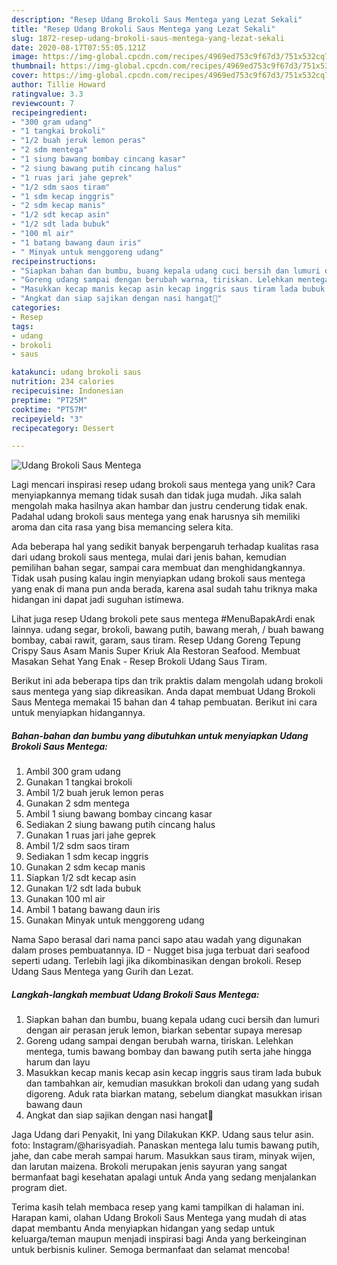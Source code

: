 ```yaml
---
description: "Resep Udang Brokoli Saus Mentega yang Lezat Sekali"
title: "Resep Udang Brokoli Saus Mentega yang Lezat Sekali"
slug: 1872-resep-udang-brokoli-saus-mentega-yang-lezat-sekali
date: 2020-08-17T07:55:05.121Z
image: https://img-global.cpcdn.com/recipes/4969ed753c9f67d3/751x532cq70/udang-brokoli-saus-mentega-foto-resep-utama.jpg
thumbnail: https://img-global.cpcdn.com/recipes/4969ed753c9f67d3/751x532cq70/udang-brokoli-saus-mentega-foto-resep-utama.jpg
cover: https://img-global.cpcdn.com/recipes/4969ed753c9f67d3/751x532cq70/udang-brokoli-saus-mentega-foto-resep-utama.jpg
author: Tillie Howard
ratingvalue: 3.3
reviewcount: 7
recipeingredient:
- "300 gram udang"
- "1 tangkai brokoli"
- "1/2 buah jeruk lemon peras"
- "2 sdm mentega"
- "1 siung bawang bombay cincang kasar"
- "2 siung bawang putih cincang halus"
- "1 ruas jari jahe geprek"
- "1/2 sdm saos tiram"
- "1 sdm kecap inggris"
- "2 sdm kecap manis"
- "1/2 sdt kecap asin"
- "1/2 sdt lada bubuk"
- "100 ml air"
- "1 batang bawang daun iris"
- " Minyak untuk menggoreng udang"
recipeinstructions:
- "Siapkan bahan dan bumbu, buang kepala udang cuci bersih dan lumuri dengan air perasan jeruk lemon, biarkan sebentar supaya meresap"
- "Goreng udang sampai dengan berubah warna, tiriskan. Lelehkan mentega, tumis bawang bombay dan bawang putih serta jahe hingga harum dan layu"
- "Masukkan kecap manis kecap asin kecap inggris saus tiram lada bubuk dan tambahkan air, kemudian masukkan brokoli dan udang yang sudah digoreng. Aduk rata biarkan matang, sebelum diangkat masukkan irisan bawang daun"
- "Angkat dan siap sajikan dengan nasi hangat🙏"
categories:
- Resep
tags:
- udang
- brokoli
- saus

katakunci: udang brokoli saus 
nutrition: 234 calories
recipecuisine: Indonesian
preptime: "PT25M"
cooktime: "PT57M"
recipeyield: "3"
recipecategory: Dessert

---
```



![Udang Brokoli Saus Mentega](https://img-global.cpcdn.com/recipes/4969ed753c9f67d3/751x532cq70/udang-brokoli-saus-mentega-foto-resep-utama.jpg)

Lagi mencari inspirasi resep udang brokoli saus mentega yang unik? Cara menyiapkannya memang tidak susah dan tidak juga mudah. Jika salah mengolah maka hasilnya akan hambar dan justru cenderung tidak enak. Padahal udang brokoli saus mentega yang enak harusnya sih memiliki aroma dan cita rasa yang bisa memancing selera kita.

Ada beberapa hal yang sedikit banyak berpengaruh terhadap kualitas rasa dari udang brokoli saus mentega, mulai dari jenis bahan, kemudian pemilihan bahan segar, sampai cara membuat dan menghidangkannya. Tidak usah pusing kalau ingin menyiapkan udang brokoli saus mentega yang enak di mana pun anda berada, karena asal sudah tahu triknya maka hidangan ini dapat jadi suguhan istimewa.

Lihat juga resep Udang brokoli pete saus mentega #MenuBapakArdi enak lainnya. udang segar, brokoli, bawang putih, bawang merah, / buah bawang bombay, cabai rawit, garam, saus tiram. Resep Udang Goreng Tepung Crispy Saus Asam Manis Super Kriuk Ala Restoran Seafood. Membuat Masakan Sehat Yang Enak - Resep Brokoli Udang Saus Tiram.


Berikut ini ada beberapa tips dan trik praktis dalam mengolah udang brokoli saus mentega yang siap dikreasikan. Anda dapat membuat Udang Brokoli Saus Mentega memakai 15 bahan dan 4 tahap pembuatan. Berikut ini cara untuk menyiapkan hidangannya.

<!--inarticleads1-->

##### Bahan-bahan dan bumbu yang dibutuhkan untuk menyiapkan Udang Brokoli Saus Mentega:

1. Ambil 300 gram udang
1. Gunakan 1 tangkai brokoli
1. Ambil 1/2 buah jeruk lemon peras
1. Gunakan 2 sdm mentega
1. Ambil 1 siung bawang bombay cincang kasar
1. Sediakan 2 siung bawang putih cincang halus
1. Gunakan 1 ruas jari jahe geprek
1. Ambil 1/2 sdm saos tiram
1. Sediakan 1 sdm kecap inggris
1. Gunakan 2 sdm kecap manis
1. Siapkan 1/2 sdt kecap asin
1. Gunakan 1/2 sdt lada bubuk
1. Gunakan 100 ml air
1. Ambil 1 batang bawang daun iris
1. Gunakan  Minyak untuk menggoreng udang


Nama Sapo berasal dari nama panci sapo atau wadah yang digunakan dalam proses pembuatannya. ID - Nugget bisa juga terbuat dari seafood seperti udang. Terlebih lagi jika dikombinasikan dengan brokoli. Resep Udang Saus Mentega yang Gurih dan Lezat. 

<!--inarticleads2-->

##### Langkah-langkah membuat Udang Brokoli Saus Mentega:

1. Siapkan bahan dan bumbu, buang kepala udang cuci bersih dan lumuri dengan air perasan jeruk lemon, biarkan sebentar supaya meresap
1. Goreng udang sampai dengan berubah warna, tiriskan. Lelehkan mentega, tumis bawang bombay dan bawang putih serta jahe hingga harum dan layu
1. Masukkan kecap manis kecap asin kecap inggris saus tiram lada bubuk dan tambahkan air, kemudian masukkan brokoli dan udang yang sudah digoreng. Aduk rata biarkan matang, sebelum diangkat masukkan irisan bawang daun
1. Angkat dan siap sajikan dengan nasi hangat🙏


Jaga Udang dari Penyakit, Ini yang Dilakukan KKP. Udang saus telur asin. foto: Instagram/@harisyadiah. Panaskan mentega lalu tumis bawang putih, jahe, dan cabe merah sampai harum. Masukkan saus tiram, minyak wijen, dan larutan maizena. Brokoli merupakan jenis sayuran yang sangat bermanfaat bagi kesehatan apalagi untuk Anda yang sedang menjalankan program diet. 

Terima kasih telah membaca resep yang kami tampilkan di halaman ini. Harapan kami, olahan Udang Brokoli Saus Mentega yang mudah di atas dapat membantu Anda menyiapkan hidangan yang sedap untuk keluarga/teman maupun menjadi inspirasi bagi Anda yang berkeinginan untuk berbisnis kuliner. Semoga bermanfaat dan selamat mencoba!
